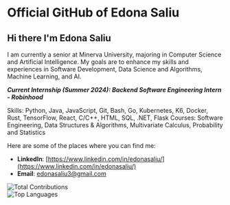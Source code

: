 # Official GitHub of Edona Saliu

 ## Hi there I'm Edona Saliu

I am currently a senior at Minerva University, majoring in Computer Science and Artificial Intelligence. My goals are to enhance my skills and experiences in Software Development, Data Science and Algorithms, Machine Learning, and AI. 

***Current Internship (Summer 2024): Backend Software Engineering Intern - Robinhood***

Skills: Python, Java, JavaScript, Git, Bash, Go, Kubernetes, K6, Docker, Rust, TensorFlow, React, C/C++, HTML, SQL, .NET, Flask
Courses: Software Engineering, Data Structures & Algorithms, Multivariate Calculus, Probability and Statistics

Here are some of the places where you can find me:

- **LinkedIn**: [https://www.linkedin.com/in/edonasaliu/](https://www.linkedin.com/in/edonasaliu/)
- **Email**: edonasaliu3@gmail.com




![Total Contributions](https://github-readme-streak-stats.herokuapp.com/?user=edonasaliu&theme=dark)  
![Top Languages](https://github-readme-stats.vercel.app/api/top-langs/?username=edonasaliu&layout=compact&theme=dark)
